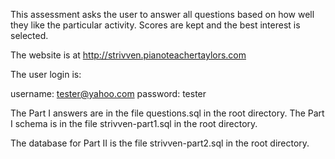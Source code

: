 This assessment asks the user to answer all questions based on how well they like the particular activity.    Scores are kept and the best interest is selected.

The website is at http://strivven.pianoteachertaylors.com

The user login is:

username: tester@yahoo.com
password: tester

The Part I answers are in the file questions.sql in the root directory.
The Part I schema is in the file strivven-part1.sql in the root directory.

The database for Part II is the file strivven-part2.sql in the root directory.
